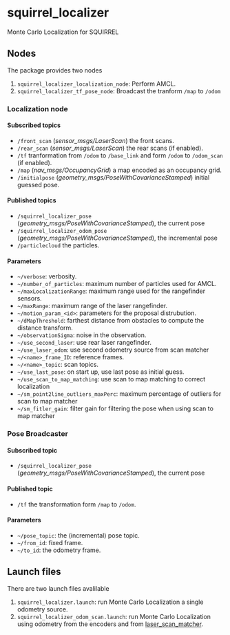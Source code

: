 squirrel_localizer
==================

Monte Carlo Localization for SQUIRREL

## Nodes

The package provides two nodes
1. `squirrel_localizer_localization_node`: Perform AMCL.
2. `squirrel_localizer_tf_pose_node`: Broadcast the tranform `/map` to `/odom`

### Localization node

#### Subscribed topics
- `/front_scan` (*sensor_msgs/LaserScan*) the front scans.
- `/rear_scan` (*sensor_msgs/LaserScan*) the rear scans (if enabled).
- `/tf` tranformation from `/odom` to `/base_link` and form `/odom` to `/odom_scan` (if enabled).
- `/map` (*nav_msgs/OccupancyGrid*) a map encoded as an occupancy grid. 
- `/initialpose` (*geometry_msgs/PoseWithCovarianceStamped*) initial guessed pose.
  
#### Published topics
- `/squirrel_localizer_pose` (*geometry_msgs/PoseWithCovarianceStamped*), the current pose
- `/squirrel_localizer_odom_pose` (*geometry_msgs/PoseWithCovarianceStamped*), the incremental pose
- `/particlecloud` the particles.

#### Parameters

- `~/verbose`: verbosity.
- `~/number_of_particles`: maximum number of particles used for AMCL.
- `~/maxLocalizationRange`: maximum range used for the rangefinder sensors.
- `~/maxRange`: maximum range of the laser rangefinder.
- `~/motion_param_<id>`: parameters for the proposal distrubution.
- `~/dMapThreshold`: farthest distance from obstacles to compute the distance transform.
- `~/observationSigma`: noise in the observation.
- `~/use_second_laser`: use rear laser rangefinder.
- `~/use_laser_odom`: use second odometry source from scan matcher
- `~/<name>_frame_ID`: reference frames.
- `~/<name>_topic`: scan topics.
- `~/use_last_pose`: on start up, use last pose as initial guess.
- `~/use_scan_to_map_matching`: use scan to map matching to correct localization
- `~/sm_point2line_outliers_maxPerc`: maximum percentage of outliers for scan to map matcher  
- `~/sm_fitler_gain`: filter gain for filtering the pose when using scan to map matcher
  
### Pose Broadcaster

#### Subscribed topic
- `/squirrel_localizer_pose` (*geometry_msgs/PoseWithCovarianceStamped*), the current pose
  
#### Published topic
- `/tf` the transformation form `/map` to `/odom`.

#### Parameters
- `~/pose_topic`: the (incremental) pose topic.
- `~/from_id`: fixed frame.
- `~/to_id`: the odometry frame.

## Launch files

There are two launch files avalilable
1. `squirrel_localizer.launch`: run Monte Carlo Localization a single
odometry source.
2. `squirrel_localizer_odom_scan.launch`: run Monte Carlo Localization
using odometry from the encoders and from
[laser_scan_matcher](https://github.com/federico-b/squirrel_nav/tree/indigo_dev/laser_scan_matcher).
